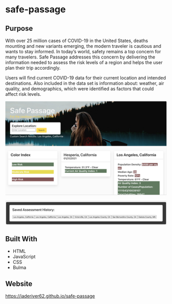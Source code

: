 # safe-passage

## Purpose
With over 25 million cases of COVID-19 in the United States, deaths mounting and new variants emerging, the modern traveler is cautious and wants to stay informed. In today’s world, safety remains a top concern for many travelers. Safe Passage addresses this concern by delivering the information needed to assess the risk levels of a region and helps the user plan their trip accordingly. 

Users will find current COVID-19 data for their current location and intended destinations. Also included in the data set is information about: weather, air quality, and demographics, which were identified as factors that could affect risk levels. 

![Website](assets/css/main-site.png)

![Saved History](assets/css/history.png) 

## Built With
* HTML
* JavaScript
* CSS
* Bulma

## Website
https://jaderiver62.github.io/safe-passage
